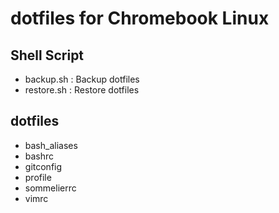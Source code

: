 # dotfiles for Chromebook Linux

## Shell Script

- backup.sh : Backup dotfiles
- restore.sh : Restore dotfiles

## dotfiles

- bash_aliases
- bashrc
- gitconfig
- profile
- sommelierrc
- vimrc


